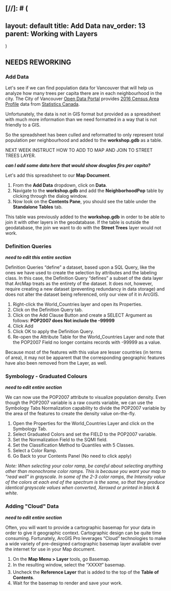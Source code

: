 [//]: # (
---
layout: default
title: Add Data
nav_order: 13
parent: Working with Layers
---
)

## NEEDS REWORKING

### Add Data
Let's see if we can find population data for Vancouver that will help us analyze how many trees per capita there are in each neighbourhood in the city.
The City of Vancouver [Open Data Portal](https://opendata.vancouver.ca/pages/home/) provides [2016 Census Area Profile](https://opendata.vancouver.ca/explore/dataset/census-local-area-profiles-2016/information/) data from [Statistics Canada](https://www.statcan.gc.ca/eng/start).

Unfortunately, the data is not in GIS format but provided as a spreadsheet with much more information than we need formatted in a way that is not friendly to a GIS. 

So the spreadsheet has been culled and reformatted to only represent total population per neighbourhood and added to the **workshop.gdb** as a table.

NEXT WEEK INSTRUCT HOW TO ADD TO MAP AND JOIN TO STREET TREES LAYER.

***can I add some data here that would show douglas firs per capita?***

Let's add this spreadsheet to our **Map Document**. 
1.  From the **Add Data** dropdown, click on **Data**. 
2.	Navigate to the **workshop.gdb** and add the **NeighborhoodPop** table by clicking through the dialog window.
3.	Now look on the **Contents Pane**, you should see the table under the **Standalone Tables** tab.

This table was previously added to the **workshop.gdb** in order to be able to join it with other layers in the geodatabase. If the table is outside the geodatabase, the join we want to do with the **Street Trees** layer would not work.

### Definition Queries
***need to edit this entire section***

Definition Queries “define” a dataset, based upon a SQL Query, like the ones we have used to create the selection by attributes and the labeling class.  In this case, the Definition Query “defines” a subset of the data layer that ArcMap treats as the entirety of the dataset.  It does not, however, require creating a new dataset (preventing redundancy in data storage) and does not alter the dataset being referenced, only our view of it in ArcGIS.

1. Right-click the World_Countries layer and open its Properties.
2. Click on the Definition Query tab.
3. Click on the Add Clause Button and create a SELECT Argument as follows:
**POP2007 does Not include the -99999**
4. Click Add
5. Click OK to apply the Definition Query.
6. Re-open the Attribute Table for the World_Countries Layer and note that the POP2007 Field no longer contains records with -99999 as a value.  

Because most of the features with this value are lesser countries (in terms of area), it may not be apparent that the corresponding geographic features have also been removed from the Layer, as well.

### Symbology - Graduated Colours
***need to edit entire section***

We can now use the POP2007 attribute to visualize population density. Even though the POP2007 variable is a raw counts variable, we can use the Symbology Tabs Normalization capability to divide the POP2007 variable by the area of the features to create the density value on-the-fly.

1.	Open the Properties for the World_Countries Layer and click on the Symbology Tab.
2.	Select Graduated Colors and set the FIELD to the POP2007 variable.
3.	Set the Normalization Field to the SQMI field.
4.	Set the Classification Method to Quantiles with 5 Classes.
5.	Select a Color Ramp.
6.	Go Back to your Contents Panel (No need to click apply)

_Note: When selecting your color ramp, be careful about selecting anything other than monochrome color ramps. This is because you want your map to “read well” in grayscale. In some of the 2-3 color ramps, the Intensity value of the colors at each end of the spectrum is the same, so that they produce identical grayscale values when converted, Xeroxed or printed in black & white._

### Adding "Cloud" Data
***need to edit entire section***

Often, you will want to provide a cartographic basemap for your data in order to give it geographic context.  Cartographic design can be quite time consuming.  Fortunately, ArcGIS Pro  leverages “Cloud” technologies to make a wide variety of pre-designed cartographic basemap layer available over the internet for use in your Map document.
1.	On the **Map Menu > Layer** tools, go Basemap.
2.	In the resulting window, select the “XXXX:exclamation:” basemap.
3.	Uncheck the **Reference Layer** that is added to the top of the **Table of Contents**.
4.	Wait for the basemap to render and save your work.

